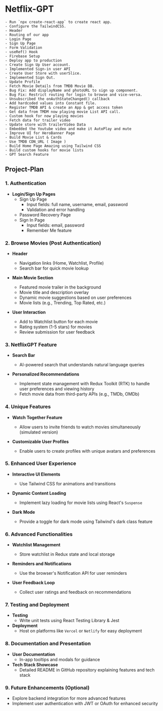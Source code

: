 # Netflix-GPT

    - Run `npx create-react-app` to create react app.
    - Configure the TailwindCSS.
    - Header
    - Routing of our app
    - Login Page
    - Sign Up Page
    - Form Validation 
    - useRef() Hook
    - Firebase Setup
    - Deploy app to production 
    - Create Sign Up User account.
    - Implemented Sign-in user API
    - Create User Store with userSlice.
    - Implemented Sign Out.
    - Update Profile
    - Fetch Movie Details from TMDB Movie DB.
    - Bug Fix: Add displayName and photoURL to sign up component.
    - Bug Fix: Restrict routing for login to browse and vice-versa.
    - Unsubscribed the onAuthStateChanged() callback
    - Add hardcoded values into Constant file.
    - Register TMDB API & create an App & get access token
    - Get data from TMDM now playing movie List API call.
    - Custom hook for now playing movies
    - Fetch data for trailer video
    - Update store with trailerVideo Data
    - Embedded the Youtube video and make it AutoPlay and mute
    - Improve UI for HeroBanner Page
    - Build Movie List & Cards
    - Use TMDB CDN_URL ( Image )
    - Build Home Page Amazing using Tailwind CSS
    - Build custom hooks for movie lists
    - GPT Search Feature

## Project-Plan

### 1. Authentication

- **Login/Sign Up Pages**
  - Sign Up Page
    - Input fields: full name, username, email, password
    - Validation and error handling
  - Password Recovery Page
  - Sign In Page
    - Input fields: email, password
    - Remember Me feature

### 2. Browse Movies (Post Authentication)

- **Header**
  - Navigation links (Home, Watchlist, Profile)
  - Search bar for quick movie lookup
  
- **Main Movie Section**
  - Featured movie trailer in the background
  - Movie title and description overlay
  - Dynamic movie suggestions based on user preferences
  - Movie lists (e.g., Trending, Top Rated, etc.)

- **User Interaction**
  - Add to Watchlist button for each movie
  - Rating system (1-5 stars) for movies
  - Review submission for user feedback

### 3. NetflixGPT Feature

- **Search Bar**
  - AI-powered search that understands natural language queries

- **Personalized Recommendations**
  - Implement state management with Redux Toolkit (RTK) to handle user preferences and viewing history
  - Fetch movie data from third-party APIs (e.g., TMDb, OMDb)

### 4. Unique Features

- **Watch Together Feature**
  - Allow users to invite friends to watch movies simultaneously (simulated version)

- **Customizable User Profiles**
  - Enable users to create profiles with unique avatars and preferences

### 5. Enhanced User Experience

- **Interactive UI Elements**
  - Use Tailwind CSS for animations and transitions

- **Dynamic Content Loading**
  - Implement lazy loading for movie lists using React's `Suspense`

- **Dark Mode**
  - Provide a toggle for dark mode using Tailwind's dark class feature

### 6. Advanced Functionalities

- **Watchlist Management**
  - Store watchlist in Redux state and local storage

- **Reminders and Notifications**
  - Use the browser's Notification API for user reminders

- **User Feedback Loop**
  - Collect user ratings and feedback on recommendations

### 7. Testing and Deployment

- **Testing**
  - Write unit tests using React Testing Library & Jest
- **Deployment**
  - Host on platforms like `Vercel` or `Netlify` for easy deployment

### 8. Documentation and Presentation

- **User Documentation**
  - In-app tooltips and modals for guidance
- **Tech Stack Showcase**
  - Detailed README in GitHub repository explaining features and tech stack

### 9. Future Enhancements (Optional)

- Explore backend integration for more advanced features
- Implement user authentication with JWT or OAuth for enhanced security
